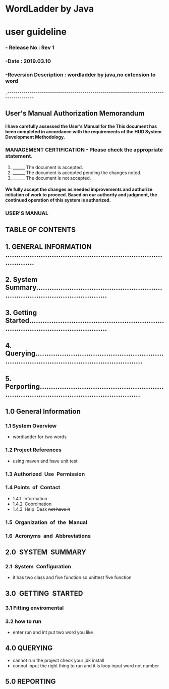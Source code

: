 # WordLadder by Java
# ****user guideline****
### - Release No :  Rev 1
### -Date : 2019.03.10
### -Reversion Description : wordladder by java,no extension to word
_-------------------------------------------------------------------------------------------
## ****User's Manual Authorization Memorandum****
#### I have carefully assessed the User’s Manual for the This document has been completed in accordance with the requirements of the HUD System Development Methodology.
### MANAGEMENT CERTIFICATION - Please check the appropriate statement.
1. ______ The document is accepted.
1. ______ The document is accepted pending the changes noted.
1. ______ The document is not accepted.

#### We fully accept the changes as needed improvements and authorize initiation of work to proceed. Based on our authority and judgment, the continued operation of this system is authorized.
### USER'S MANUAL

## TABLE OF CONTENTS

## 1. GENERAL INFORMATION ....................................................................................
## 2. System Summary.......................................................................................................
## 3. Getting Started...........................................................................................................
## 4. Querying........................................................................................................................
## 5. Perporting.....................................................................................................................
## 1.0 General Information
### 1.1 System Overview
- wordladder for two words
### 1.2 Project References
- using maven and have unit test
### 1.3 Authorized Use Permission
### 1.4 Points of Contact 
- 1.4.1 Information 
- 1.4.2 Coordination
- 1.4.3 Help Desk     ~~not have it~~
### 1.5 Organization of the Manual
### 1.6 Acronyms and Abbreviations 
##
## 2.0 SYSTEM SUMMARY 
### 2.1 System Configuration
- it has two class and five function so unittest five function
##
## 3.0 GETTING STARTED 
### 3.1 Fitting enviromental
### 3.2 how to run
- enter run and int put two word you like
##
## 4.0 QUERYING
- cannot run the project 
 check your jdk install
- connot input the right thing to run and it is loop
 input word not number
##
## 5.0 REPORTING


